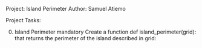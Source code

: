 Project: Island Perimeter
Author: Samuel Atiemo

Project Tasks:

0. Island Perimeter
mandatory
Create a function def island_perimeter(grid): that returns the perimeter of the island described in grid:
